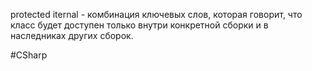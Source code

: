protected iternal - комбинация ключевых слов, которая говорит, что класс будет доступен только внутри конкретной сборки и в наследниках других сборок.

#CSharp 